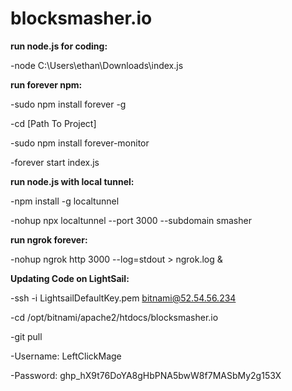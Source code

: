 # blocksmasher.io


**run node.js for coding:** 

-node C:\Users\ethan\Downloads\index.js

**run forever npm:**

-sudo npm install forever -g 

-cd [Path To Project]

-sudo npm install forever-monitor

-forever start index.js

**run node.js with local tunnel:**

-npm install -g localtunnel

-nohup npx localtunnel --port 3000 --subdomain smasher

**run ngrok forever:**

-nohup ngrok http 3000 --log=stdout > ngrok.log &

**Updating Code on LightSail:**

-ssh -i LightsailDefaultKey.pem bitnami@52.54.56.234

-cd /opt/bitnami/apache2/htdocs/blocksmasher.io

-git pull

-Username: LeftClickMage

-Password: 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
